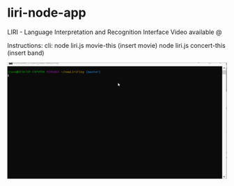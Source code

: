 # liri-node-app
LIRI - Language Interpretation and Recognition Interface
Video available @

Instructions:
cli:
node liri.js movie-this (insert movie)
node liri.js concert-this (insert band)

![Image of Yaktocat](https://github.com/jamesravenscroft/liriHomeworki/blob/master/images/wholeShabang.gif)
